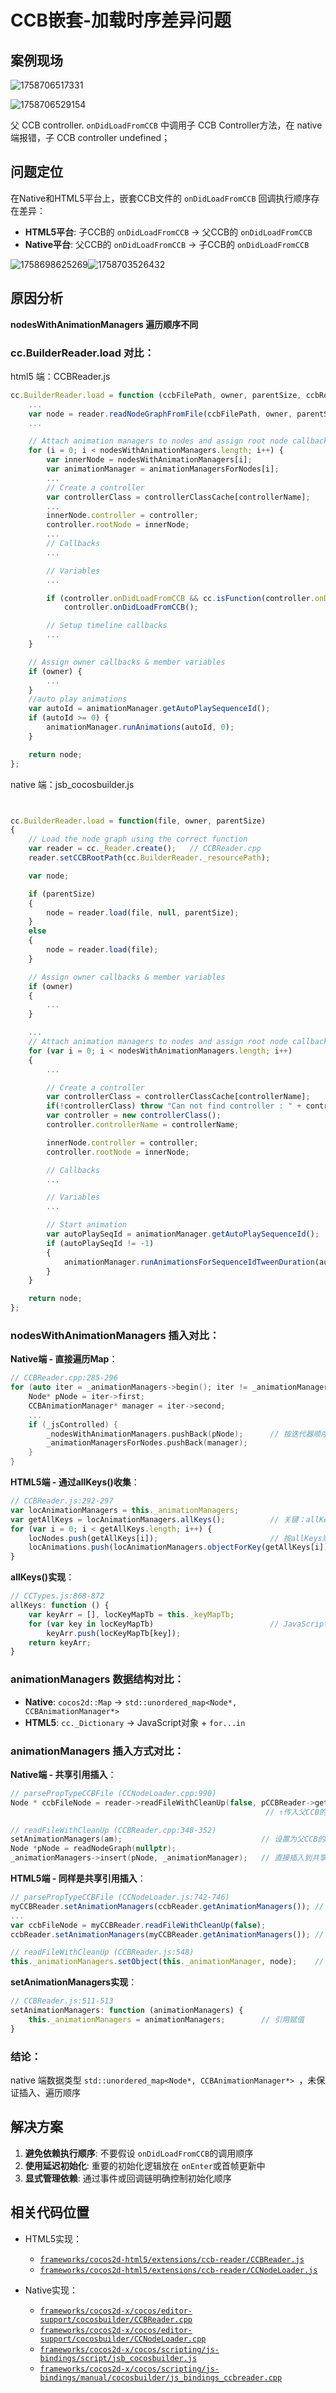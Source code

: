 # CCB嵌套-加载时序差异问题

## 案例现场

![1758706517331](http://localhost:5173/WTC-Docs/assets/故障排查_CCB加载顺序Native-HTML5差异分析_60ba459caf3a.png)

![1758706529154](http://localhost:5173/WTC-Docs/assets/故障排查_CCB加载顺序Native-HTML5差异分析_df0bb10be159.png)

父 CCB controller. `onDidLoadFromCCB` 中调用子 CCB Controller方法，在 native 端报错，子 CCB controller undefined；

## 问题定位

在Native和HTML5平台上，嵌套CCB文件的 `onDidLoadFromCCB` 回调执行顺序存在差异：

- **HTML5平台**: 子CCB的 `onDidLoadFromCCB` → 父CCB的 `onDidLoadFromCCB`
- **Native平台**: 父CCB的 `onDidLoadFromCCB` → 子CCB的 `onDidLoadFromCCB`

![1758698625269](http://localhost:5173/WTC-Docs/assets/故障排查_CCB加载顺序Native-HTML5差异分析_f39e9a625349.png)![1758703526432](http://localhost:5173/WTC-Docs/assets/故障排查_CCB加载顺序Native-HTML5差异分析_9833ce5d17aa.png)

## 原因分析

**nodesWithAnimationManagers 遍历顺序不同**

### cc.BuilderReader.load 对比：

  html5 端：CCBReader.js

```javascript
cc.BuilderReader.load = function (ccbFilePath, owner, parentSize, ccbRootPath) {
    ...
    var node = reader.readNodeGraphFromFile(ccbFilePath, owner, parentSize);
    ...

    // Attach animation managers to nodes and assign root node callbacks and member variables
    for (i = 0; i < nodesWithAnimationManagers.length; i++) {
        var innerNode = nodesWithAnimationManagers[i];
        var animationManager = animationManagersForNodes[i];
        ...
        // Create a controller
        var controllerClass = controllerClassCache[controllerName];
        ...
        innerNode.controller = controller;
        controller.rootNode = innerNode;
        ...
        // Callbacks
        ...

        // Variables
        ...

        if (controller.onDidLoadFromCCB && cc.isFunction(controller.onDidLoadFromCCB))
            controller.onDidLoadFromCCB();

        // Setup timeline callbacks
        ...
    }

    // Assign owner callbacks & member variables
    if (owner) {
        ...
    }
    //auto play animations
    var autoId = animationManager.getAutoPlaySequenceId();
    if (autoId >= 0) {
        animationManager.runAnimations(autoId, 0);
    }

    return node;
};
```

native 端：jsb_cocosbuilder.js

```javascript


cc.BuilderReader.load = function(file, owner, parentSize)
{
    // Load the node graph using the correct function
    var reader = cc._Reader.create();   // CCBReader.cpp
    reader.setCCBRootPath(cc.BuilderReader._resourcePath);

    var node;

    if (parentSize)
    {
        node = reader.load(file, null, parentSize);
    }
    else
    {
        node = reader.load(file);
    }

    // Assign owner callbacks & member variables
    if (owner)
    {
        ...
    }

    ...
    // Attach animation managers to nodes and assign root node callbacks and member variables
    for (var i = 0; i < nodesWithAnimationManagers.length; i++)
    {
        ...

        // Create a controller
        var controllerClass = controllerClassCache[controllerName];
        if(!controllerClass) throw "Can not find controller : " + controllerName;
        var controller = new controllerClass();
        controller.controllerName = controllerName;

        innerNode.controller = controller;
        controller.rootNode = innerNode;

        // Callbacks
        ...

        // Variables
        ...

        // Start animation
        var autoPlaySeqId = animationManager.getAutoPlaySequenceId();
        if (autoPlaySeqId != -1)
        {
            animationManager.runAnimationsForSequenceIdTweenDuration(autoPlaySeqId, 0);
        }
    }

    return node;
};
```

### nodesWithAnimationManagers 插入对比：

**Native端 - 直接遍历Map**：

```cpp
// CCBReader.cpp:285-296
for (auto iter = _animationManagers->begin(); iter != _animationManagers->end(); ++iter) {
    Node* pNode = iter->first;
    CCBAnimationManager* manager = iter->second;
    ...
    if (_jsControlled) {
        _nodesWithAnimationManagers.pushBack(pNode);      // 按迭代器顺序收集
        _animationManagersForNodes.pushBack(manager);
    }
}
```

**HTML5端 - 通过allKeys()收集**：

```javascript
// CCBReader.js:292-297
var locAnimationManagers = this._animationManagers;
var getAllKeys = locAnimationManagers.allKeys();          // 关键：allKeys()的返回顺序
for (var i = 0; i < getAllKeys.length; i++) {
    locNodes.push(getAllKeys[i]);                         // 按allKeys顺序收集
    locAnimations.push(locAnimationManagers.objectForKey(getAllKeys[i]));
}
```

**allKeys()实现**：

```javascript
// CCTypes.js:868-872
allKeys: function () {
    var keyArr = [], locKeyMapTb = this._keyMapTb;
    for (var key in locKeyMapTb)                          // JavaScript for...in遍历
        keyArr.push(locKeyMapTb[key]);
    return keyArr;
}
```

### animationManagers 数据结构对比：

- **Native**: `cocos2d::Map` → `std::unordered_map<Node*, CCBAnimationManager*>`
- **HTML5**: `cc._Dictionary` → JavaScript对象 + `for...in`

### animationManagers 插入方式对比：

**Native端 - 共享引用插入**：

```cpp
// parsePropTypeCCBFile (CCNodeLoader.cpp:990)
Node * ccbFileNode = reader->readFileWithCleanUp(false, pCCBReader->getAnimationManagers());
                                                         // ↑传入父CCB的managers

// readFileWithCleanUp (CCBReader.cpp:348-352)
setAnimationManagers(am);                               // 设置为父CCB的managers（引用）
Node *pNode = readNodeGraph(nullptr);
_animationManagers->insert(pNode, _animationManager);   // 直接插入到共享的map中
```

**HTML5端 - 同样是共享引用插入**：

```javascript
// parsePropTypeCCBFile (CCNodeLoader.js:742-746)
myCCBReader.setAnimationManagers(ccbReader.getAnimationManagers()); // 设置为父的managers（引用）
...
var ccbFileNode = myCCBReader.readFileWithCleanUp(false);
ccbReader.setAnimationManagers(myCCBReader.getAnimationManagers()); // 引用回传

// readFileWithCleanUp (CCBReader.js:548)
this._animationManagers.setObject(this._animationManager, node);    // 插入到共享的managers
```

**setAnimationManagers实现**：

```javascript
// CCBReader.js:511-513
setAnimationManagers: function (animationManagers) {
    this._animationManagers = animationManagers;        // 引用赋值
}
```

### 结论：

native 端数据类型 `std::unordered_map<Node*, CCBAnimationManager*> `，未保证插入、遍历顺序

## 解决方案

1. **避免依赖执行顺序**: 不要假设 `onDidLoadFromCCB`的调用顺序
2. **使用延迟初始化**: 重要的初始化逻辑放在 `onEnter`或首帧更新中
3. **显式管理依赖**: 通过事件或回调链明确控制初始化顺序

## 相关代码位置

- HTML5实现：

  - [`frameworks/cocos2d-html5/extensions/ccb-reader/CCBReader.js`](https://github.com/LuckyZen/cocos2d-html5/blob/60e61653/extensions/ccb-reader/CCBReader.js)
  - [`frameworks/cocos2d-html5/extensions/ccb-reader/CCNodeLoader.js`](https://github.com/LuckyZen/cocos2d-html5/blob/60e61653/extensions/ccb-reader/CCNodeLoader.js)
- Native实现：

  - [`frameworks/cocos2d-x/cocos/editor-support/cocosbuilder/CCBReader.cpp`](https://github.com/LuckyZen/cocos2d-x/blob/e904f3c5de/cocos/editor-support/cocosbuilder/CCBReader.cpp)
  - [`frameworks/cocos2d-x/cocos/editor-support/cocosbuilder/CCNodeLoader.cpp`](https://github.com/LuckyZen/cocos2d-x/blob/e904f3c5de/cocos/editor-support/cocosbuilder/CCNodeLoader.cpp)
  - [`frameworks/cocos2d-x/cocos/scripting/js-bindings/script/jsb_cocosbuilder.js`](https://github.com/LuckyZen/cocos2d-x/blob/e904f3c5de/cocos/scripting/js-bindings/script/jsb_cocosbuilder.js)
  - [`frameworks/cocos2d-x/cocos/scripting/js-bindings/manual/cocosbuilder/js_bindings_ccbreader.cpp`](https://github.com/LuckyZen/cocos2d-x/blob/e904f3c5de/cocos/scripting/js-bindings/manual/cocosbuilder/js_bindings_ccbreader.cpp)
